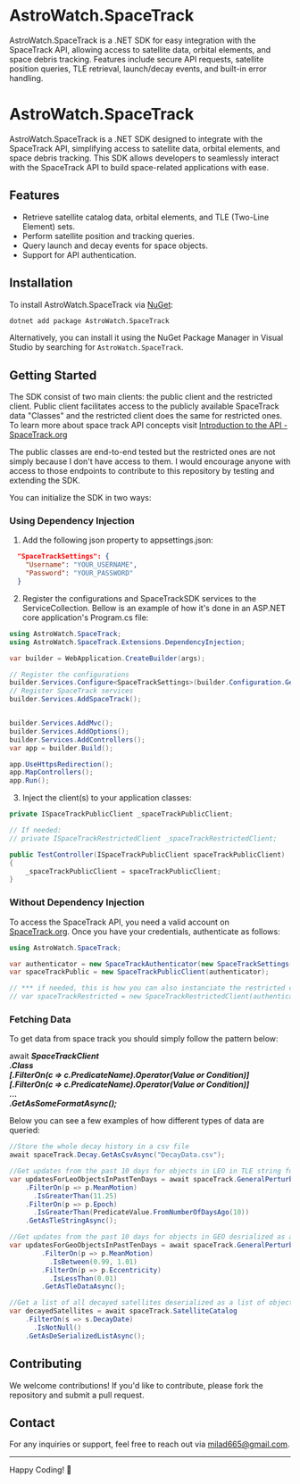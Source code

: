 # AstroWatch.SpaceTrack
AstroWatch.SpaceTrack is a .NET SDK for easy integration with the SpaceTrack API, allowing access to satellite data, orbital elements, and space debris tracking. Features include secure API requests, satellite position queries, TLE retrieval, launch/decay events, and built-in error handling.


# AstroWatch.SpaceTrack

AstroWatch.SpaceTrack is a .NET SDK designed to integrate with the SpaceTrack API, simplifying access to satellite data, orbital elements, and space debris tracking. This SDK allows developers to seamlessly interact with the SpaceTrack API to build space-related applications with ease.

## Features

- Retrieve satellite catalog data, orbital elements, and TLE (Two-Line Element) sets.
- Perform satellite position and tracking queries.
- Query launch and decay events for space objects.
- Support for API authentication.

## Installation

To install AstroWatch.SpaceTrack via [NuGet](https://www.nuget.org/packages/AstroWatch.SpaceTrack/):

```bash
dotnet add package AstroWatch.SpaceTrack
```

Alternatively, you can install it using the NuGet Package Manager in Visual Studio by searching for `AstroWatch.SpaceTrack`.

## Getting Started

The SDK consist of two main clients: the public client and the restricted client. Public client facilitates access to the publicly available SpaceTrack data "Classes" and the restricted client does the same for restricted ones. To learn more about space track API concepts visit  [Introduction to the API - SpaceTrack.org](https://www.space-track.org/documentation#/api)

The public classes are end-to-end tested but the restricted ones are not simply because I don't have access to them. I would encourage anyone with access to those endpoints to contribute to this repository by testing and extending the SDK.

You can initialize the SDK in two ways:


### Using Dependency Injection
1. Add the following json property to appsettings.json:
```json
  "SpaceTrackSettings": {
    "Username": "YOUR_USERNAME",
    "Password": "YOUR_PASSWORD"
  }
```
2. Register the configurations and SpaceTrackSDK services to the ServiceCollection. Bellow is an example of how it's done in an ASP.NET core application's Program.cs file: 
```csharp
using AstroWatch.SpaceTrack;
using AstroWatch.SpaceTrack.Extensions.DependencyInjection;

var builder = WebApplication.CreateBuilder(args);

// Register the configurations
builder.Services.Configure<SpaceTrackSettings>(builder.Configuration.GetSection(SpaceTrackSettings.SectionName));
// Register SpaceTrack services
builder.Services.AddSpaceTrack();


builder.Services.AddMvc();
builder.Services.AddOptions();
builder.Services.AddControllers();
var app = builder.Build();

app.UseHttpsRedirection();
app.MapControllers();
app.Run();
```

3. Inject the client(s) to your application classes:
```csharp
private ISpaceTrackPublicClient _spaceTrackPublicClient;

// If needed:
// private ISpaceTrackRestrictedClient _spaceTrackRestrictedClient;

public TestController(ISpaceTrackPublicClient spaceTrackPublicClient)
{
    _spaceTrackPublicClient = spaceTrackPublicClient;
}
```
### Without Dependency Injection

To access the SpaceTrack API, you need a valid account on [SpaceTrack.org](https://www.space-track.org). Once you have your credentials, authenticate as follows:

```csharp
using AstroWatch.SpaceTrack;

var authenticator = new SpaceTrackAuthenticator(new SpaceTrackSettings("YOUR_USERNAME", "YOUR_PASSWORD"));
var spaceTrackPublic = new SpaceTrackPublicClient(authenticator);

// *** if needed, this is how you can also instanciate the restricted client
// var spaceTrackRestricted = new SpaceTrackRestrictedClient(authenticator);
```

### Fetching Data

To get data from space track you should simply follow the pattern below:

await **_SpaceTrackClient\
    .Class\
    [.FilterOn(c => c.PredicateName).Operator(Value or Condition)]\
    [.FilterOn(c => c.PredicateName).Operator(Value or Condition)]\
    ...\
    .GetAsSomeFormatAsync();_**

Below you can see a few examples of how different types of data are queried:

```csharp
//Store the whole decay history in a csv file
await spaceTrack.Decay.GetAsCsvAsync("DecayData.csv");

//Get updates from the past 10 days for objects in LEO in TLE string format  
var updatesForLeoObjectsInPastTenDays = await spaceTrack.GeneralPerturbations
    .FilterOn(p => p.MeanMotion)
      .IsGreaterThan(11.25)
    .FilterOn(p => p.Epoch)
      .IsGreaterThan(PredicateValue.FromNumberOfDaysAgo(10))
    .GetAsTleStringAsync();

//Get updates from the past 10 days for objects in GEO desrialized as a list of TLE data objects
var updatesForGeoObjectsInPastTenDays = await spaceTrack.GeneralPerturbations
        .FilterOn(p => p.MeanMotion)
          .IsBetween(0.99, 1.01)
        .FilterOn(p => p.Eccentricity)
          .IsLessThan(0.01)
        .GetAsTleDataAsync();

//Get a list of all decayed satellites deserialized as a list of objects
var decayedSatellites = await spaceTrack.SatelliteCatalog
    .FilterOn(s => s.DecayDate)
      .IsNotNull()
    .GetAsDeSerializedListAsync();
```

## Contributing

We welcome contributions! If you'd like to contribute, please fork the repository and submit a pull request.

## Contact

For any inquiries or support, feel free to reach out via [milad665@gmail.com](mailto:milad665@gmail.com).

---

Happy Coding! 🚀

